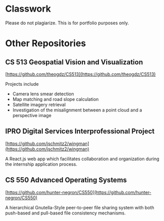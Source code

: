 # Classwork
Please do not plagiarize. This is for portfolio purposes only.

# Other Repositories
## CS 513 Geospatial Vision and Visualization
[https://github.com/theogdz/CS513](https://github.com/theogdz/CS513)

Projects include
- Camera lens smear detection
- Map matching and road slope calculation
- Satellite imagery retrieval
- Investigation of the misalignment between a point cloud and a perspective image

## IPRO Digital Services Interprofessional Project
[https://github.com/jschmitz2/wingman](https://github.com/jschmitz2/wingman)

A React.js web app which facilitates collaboration and organization during the internship application process.

## CS 550 Advanced Operating Systems
[https://github.com/hunter-negron/CS550](https://github.com/hunter-negron/CS550)

A hierarchical Gnutella-Style peer-to-peer file sharing system with both push-based and pull-based file consistency mechanisms.
